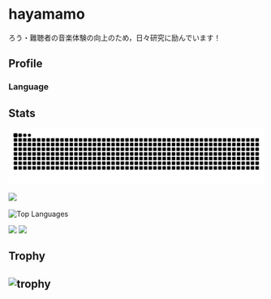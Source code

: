 # hayamamo

ろう・難聴者の音楽体験の向上のため，日々研究に励んでいます！

## Profile
### Language

## Stats
![](https://raw.githubusercontent.com/H21465/H21465/output/github-contribution-grid-snake.svg)


![](http://github-profile-summary-cards.vercel.app/api/cards/profile-details?username=H21465&theme=github)

![Top Languages](https://github-readme-stats.vercel.app/api/top-langs/?username=H21465&layout=compact&theme=github)

![](http://github-profile-summary-cards.vercel.app/api/cards/stats?username=H21465&theme=github)
![](http://github-profile-summary-cards.vercel.app/api/cards/productive-time?username=H21465&theme=github&utcOffset=9)

## Trophy
![trophy](https://github-profile-trophy.vercel.app/?username=H21465&theme=github)
---
